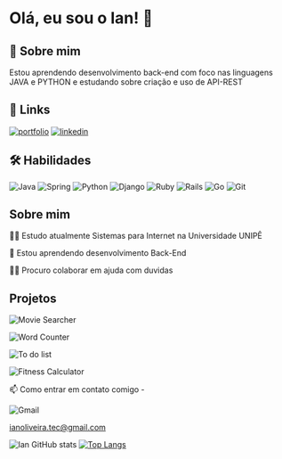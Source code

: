 # Olá, eu sou o Ian! 👋


## 🚀 Sobre mim
Estou aprendendo desenvolvimento back-end com foco nas linguagens JAVA e PYTHON e estudando sobre criação e uso de API-REST


## 🔗 Links
[![portfolio](https://img.shields.io/badge/my_portfolio-000?style=for-the-badge&logo=ko-fi&logoColor=white)](https://ianoliveirasilva.github.io/-Curriculum/)
[![linkedin](https://img.shields.io/badge/linkedin-0A66C2?style=for-the-badge&logo=linkedin&logoColor=white)](https://www.linkedin.com/in/ian-oliveira-silva/)


## 🛠 Habilidades
![Java](https://img.shields.io/badge/java-%23ED8B00.svg?style=for-the-badge&logo=java&logoColor=white)
![Spring](https://img.shields.io/badge/spring-%236DB33F.svg?style=for-the-badge&logo=spring&logoColor=white)
![Python](https://img.shields.io/badge/python-3670A0?style=for-the-badge&logo=python&logoColor=ffdd54)
![Django](https://img.shields.io/badge/django-%23092E20.svg?style=for-the-badge&logo=django&logoColor=white)
![Ruby](https://img.shields.io/badge/ruby-%23CC342D.svg?style=for-the-badge&logo=ruby&logoColor=white)
![Rails](https://img.shields.io/badge/rails-%23CC0000.svg?style=for-the-badge&logo=ruby-on-rails&logoColor=white)
![Go](https://img.shields.io/badge/go-%2300ADD8.svg?style=for-the-badge&logo=go&logoColor=white)
![Git](https://img.shields.io/badge/git-%23F05033.svg?style=for-the-badge&logo=git&logoColor=white)






## Sobre mim
👩‍💻 Estudo atualmente Sistemas para Internet na Universidade UNIPÊ

🧠 Estou aprendendo desenvolvimento Back-End

👯‍♀️ Procuro colaborar em ajuda com duvidas

## Projetos

![Movie Searcher](https://ianoliveirasilva.github.io/MovieSearcher/) 

![Word Counter](https://ianoliveirasilva.github.io/WordCounter/) 

![To do list](https://ianoliveirasilva.github.io/To-do-list/) 

![Fitness Calculator](https://ianoliveirasilva.github.io/CalculadoraFitness/) 



📫 Como entrar em contato comigo - 

![Gmail](https://img.shields.io/badge/Gmail-D14836?style=for-the-badge&logo=gmail&logoColor=white) 

ianoliveira.tec@gmail.com



![Ian GitHub stats](https://github-readme-stats.vercel.app/api?username=IanOliveiraSilva&show_icons=true) [![Top Langs](https://github-readme-stats.vercel.app/api/top-langs/?username=IanOliveiraSilva&layout=compact)](https://github.com/IanoliveiraSilva/github-readme-stats)
